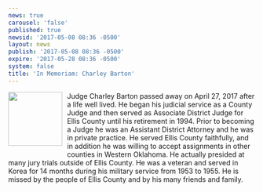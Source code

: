 ```yaml
---
news: true
carousel: 'false'
published: true
newsid: '2017-05-08 08:36 -0500'
layout: news
publish: '2017-05-08 08:36 -0500'
expire: '2017-05-28 08:36 -0500'
system: false
title: 'In Memoriam: Charley Barton'
---
```

<img style="width: 110px; float: left; margin: 0 10px 10px 0;" src='http://www.oscn.net/images/news/charley-barton.jpg' />
Judge Charley Barton passed away on April 27, 2017 after a life well lived.  He began his judicial service as a County Judge and then served as Associate District Judge for Ellis County until his retirement in 1994.  Prior to becoming a Judge he was an Assistant District Attorney and he was in private practice.  He served Ellis County faithfully, and in addition he was willing to accept assignments in other counties in Western Oklahoma.   He actually presided at many jury trials outside of Ellis County.  He was a veteran and served in Korea for 14 months during his military service from 1953 to 1955.  He is missed by the people of Ellis County and by his many friends and family.  
